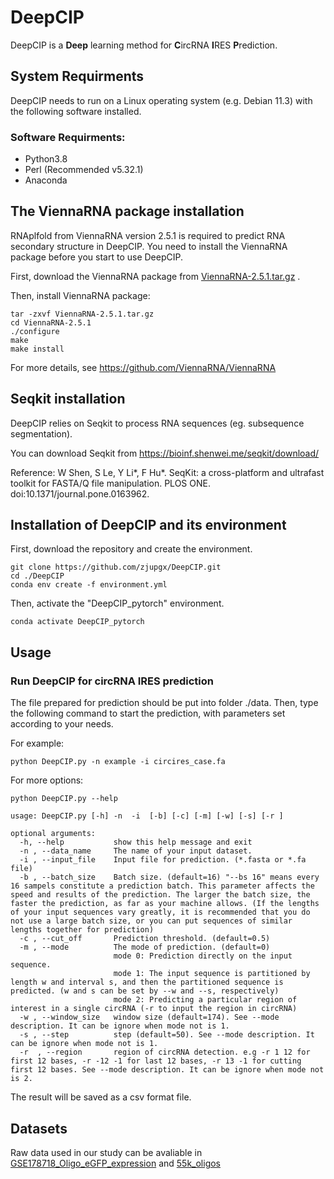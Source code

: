 # DeepCIP
DeepCIP is a **Deep** learning method for **C**ircRNA **I**RES **P**rediction.

## System Requirments
DeepCIP needs to run on a Linux operating system (e.g. Debian 11.3) with the following software installed.
### Software Requirments:
* Python3.8
* Perl (Recommended v5.32.1)
* Anaconda


## The ViennaRNA package installation
RNAplfold from ViennaRNA version 2.5.1 is required to predict RNA secondary structure in DeepCIP. You need to install the ViennaRNA package before you start to use DeepCIP.

First, download the ViennaRNA package from [ViennaRNA-2.5.1.tar.gz](https://www.tbi.univie.ac.at/RNA/download/sourcecode/2_5_x/ViennaRNA-2.5.1.tar.gz) .

Then, install ViennaRNA package:
```
tar -zxvf ViennaRNA-2.5.1.tar.gz
cd ViennaRNA-2.5.1
./configure
make
make install
```
For more details, see https://github.com/ViennaRNA/ViennaRNA

## Seqkit installation
DeepCIP relies on Seqkit to process RNA sequences (eg. subsequence segmentation).

You can download Seqkit from https://bioinf.shenwei.me/seqkit/download/

Reference: W Shen, S Le, Y Li*, F Hu*. SeqKit: a cross-platform and ultrafast toolkit for FASTA/Q file manipulation. PLOS ONE. doi:10.1371/journal.pone.0163962.

## Installation of DeepCIP and its environment
First, download the repository and create the environment.
```
git clone https://github.com/zjupgx/DeepCIP.git
cd ./DeepCIP
conda env create -f environment.yml
```
Then, activate the "DeepCIP_pytorch" environment.
```
conda activate DeepCIP_pytorch
```

## Usage
### Run DeepCIP for circRNA IRES prediction
The file prepared for prediction should be put into folder ./data. 
Then, type the following command to start the prediction, with parameters set according to your needs.

For example:
```
python DeepCIP.py -n example -i circires_case.fa
```
For more options:
```
python DeepCIP.py --help
```
```
usage: DeepCIP.py [-h] -n  -i  [-b] [-c] [-m] [-w] [-s] [-r ]

optional arguments:
  -h, --help           show this help message and exit
  -n , --data_name     The name of your input dataset.
  -i , --input_file    Input file for prediction. (*.fasta or *.fa file)
  -b , --batch_size    Batch size. (default=16) "--bs 16" means every 16 sampels constitute a prediction batch. This parameter affects the speed and results of the prediction. The larger the batch size, the faster the prediction, as far as your machine allows. (If the lengths of your input sequences vary greatly, it is recommended that you do not use a large batch size, or you can put sequences of similar lengths together for prediction)
  -c , --cut_off       Prediction threshold. (default=0.5)
  -m , --mode          The mode of prediction. (default=0)
                       mode 0: Prediction directly on the input sequence.
                       mode 1: The input sequence is partitioned by length w and interval s, and then the partitioned sequence is predicted. (w and s can be set by --w and --s, respectively)
                       mode 2: Predicting a particular region of interest in a single circRNA (-r to input the region in circRNA)
  -w , --window_size   window size (default=174). See --mode description. It can be ignore when mode not is 1.
  -s , --step          step (default=50). See --mode description. It can be ignore when mode not is 1.
  -r  , --region       region of circRNA detection. e.g -r 1 12 for first 12 bases, -r -12 -1 for last 12 bases, -r 13 -1 for cutting first 12 bases. See --mode description. It can be ignore when mode not is 2.
  ```

The result will be saved as a csv format file.

## Datasets
Raw data used in our study can be avaliable in [GSE178718_Oligo_eGFP_expression](https://www.ncbi.nlm.nih.gov/geo/download/?acc=GSE178718&format=file&file=GSE178718%5FOligo%5FeGFP%5Fexpression%2Exlsx) and [55k_oligos](https://bitbucket.org/alexeyg-com/irespredictor/src/v2/data/)
